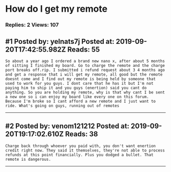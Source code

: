 # How do I get my remote

### Replies: 2 Views: 107

## \#1 Posted by: yelnats7j Posted at: 2019-09-20T17:42:55.982Z Reads: 55

```
So about a year ago I ordered a brand new nano x, after about 5 months of sitting I finished my board. Go to charge the remote and the charge port breaks off.rip. I submitted i refund request about 3 4 months ago and get a response that i will get my remote, all good but the remote doesnt come and I find out my remote is being held by someone that used to work for you guys. I dont care that he has it but I'm not paying him to ship it and you guys (enertion) said you cant do anything. So you are holding my remote, why is that why cant I be sent a new one so i can enjoy my board like every one on this forum. Because I'm broke so I cant afford a new remote and I just want to ride. What's going on guys, running out of remotes
```

---
## \#2 Posted by: venom121212 Posted at: 2019-09-20T19:17:02.610Z Reads: 38

```
Charge back through whoever you paid with, you don't want enertion credit right now. They said it themselves, they're not able to process refunds at this point financially. Plus you dodged a bullet. That remote is dangerous.
```

---
